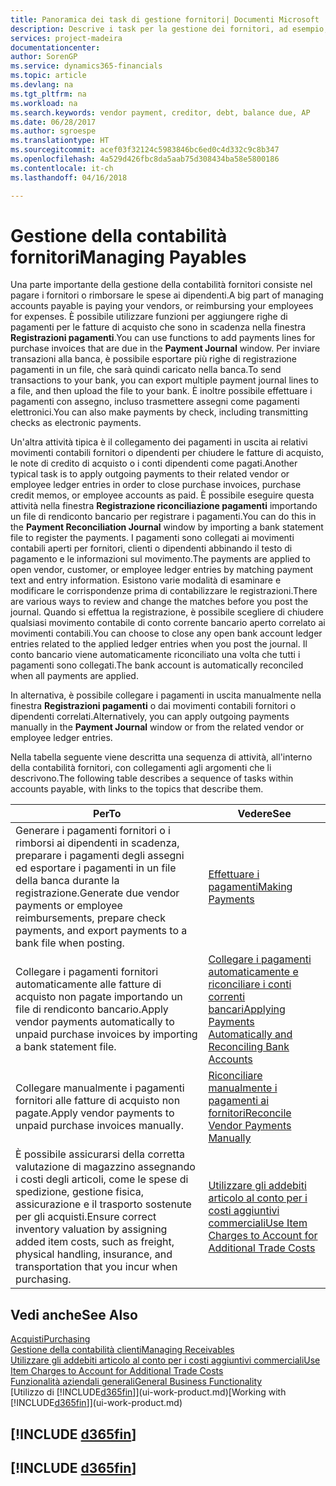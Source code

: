 ```yaml
---
title: Panoramica dei task di gestione fornitori| Documenti Microsoft
description: Descrive i task per la gestione dei fornitori, ad esempio, pagare i creditori o collegare i pagamenti in uscita ai movimenti contabili per chiudere fatture o note di credito.
services: project-madeira
documentationcenter: 
author: SorenGP
ms.service: dynamics365-financials
ms.topic: article
ms.devlang: na
ms.tgt_pltfrm: na
ms.workload: na
ms.search.keywords: vendor payment, creditor, debt, balance due, AP
ms.date: 06/28/2017
ms.author: sgroespe
ms.translationtype: HT
ms.sourcegitcommit: acef03f32124c5983846bc6ed0c4d332c9c8b347
ms.openlocfilehash: 4a529d426fbc8da5aab75d308434ba58e5800186
ms.contentlocale: it-ch
ms.lasthandoff: 04/16/2018

---
```

# <a name="managing-payables"></a><span data-ttu-id="d3968-103">Gestione della contabilità fornitori</span><span class="sxs-lookup"><span data-stu-id="d3968-103">Managing Payables</span></span>
<span data-ttu-id="d3968-104">Una parte importante della gestione della contabilità fornitori consiste nel pagare i fornitori o rimborsare le spese ai dipendenti.</span><span class="sxs-lookup"><span data-stu-id="d3968-104">A big part of managing accounts payable is paying your vendors, or reimbursing your employees for expenses.</span></span> <span data-ttu-id="d3968-105">È possibile utilizzare funzioni per aggiungere righe di pagamenti per le fatture di acquisto che sono in scadenza nella finestra **Registrazioni pagamenti**.</span><span class="sxs-lookup"><span data-stu-id="d3968-105">You can use functions to add payments lines for purchase invoices that are due in the **Payment Journal** window.</span></span> <span data-ttu-id="d3968-106">Per inviare transazioni alla banca, è possibile esportare più righe di registrazione pagamenti in un file, che sarà quindi caricato nella banca.</span><span class="sxs-lookup"><span data-stu-id="d3968-106">To send transactions to your bank, you can export multiple payment journal lines to a file, and then upload the file to your bank.</span></span> <span data-ttu-id="d3968-107">È inoltre possibile effettuare i pagamenti con assegno, incluso trasmettere assegni come pagamenti elettronici.</span><span class="sxs-lookup"><span data-stu-id="d3968-107">You can also make payments by check, including transmitting checks as electronic payments.</span></span>

<span data-ttu-id="d3968-108">Un'altra attività tipica è il collegamento dei pagamenti in uscita ai relativi movimenti contabili fornitori o dipendenti per chiudere le fatture di acquisto, le note di credito di acquisto o i conti dipendenti come pagati.</span><span class="sxs-lookup"><span data-stu-id="d3968-108">Another typical task is to apply outgoing payments to their related vendor or employee ledger entries in order to close purchase invoices, purchase credit memos, or employee accounts as paid.</span></span> <span data-ttu-id="d3968-109">È possibile eseguire questa attività nella finestra **Registrazione riconciliazione pagamenti** importando un file di rendiconto bancario per registrare i pagamenti.</span><span class="sxs-lookup"><span data-stu-id="d3968-109">You can do this in the **Payment Reconciliation Journal** window by importing a bank statement file to register the payments.</span></span> <span data-ttu-id="d3968-110">I pagamenti sono collegati ai movimenti contabili aperti per fornitori, clienti o dipendenti abbinando il testo di pagamento e le informazioni sul movimento.</span><span class="sxs-lookup"><span data-stu-id="d3968-110">The payments are applied to open vendor, customer, or employee ledger entries by matching payment text and entry information.</span></span> <span data-ttu-id="d3968-111">Esistono varie modalità di esaminare e modificare le corrispondenze prima di contabilizzare le registrazioni.</span><span class="sxs-lookup"><span data-stu-id="d3968-111">There are various ways to review and change the matches before you post the journal.</span></span> <span data-ttu-id="d3968-112">Quando si effettua la registrazione, è possibile scegliere di chiudere qualsiasi movimento contabile di conto corrente bancario aperto correlato ai movimenti contabili.</span><span class="sxs-lookup"><span data-stu-id="d3968-112">You can choose to close any open bank account ledger entries related to the applied ledger entries when you post the journal.</span></span> <span data-ttu-id="d3968-113">Il conto bancario viene automaticamente riconciliato una volta che tutti i pagamenti sono collegati.</span><span class="sxs-lookup"><span data-stu-id="d3968-113">The bank account is automatically reconciled when all payments are applied.</span></span>

<span data-ttu-id="d3968-114">In alternativa, è possibile collegare i pagamenti in uscita manualmente nella finestra **Registrazioni pagamenti** o dai movimenti contabili fornitori o dipendenti correlati.</span><span class="sxs-lookup"><span data-stu-id="d3968-114">Alternatively, you can apply outgoing payments manually in the **Payment Journal** window or from the related vendor or employee ledger entries.</span></span>

<span data-ttu-id="d3968-115">Nella tabella seguente viene descritta una sequenza di attività, all'interno della contabilità fornitori, con collegamenti agli argomenti che li descrivono.</span><span class="sxs-lookup"><span data-stu-id="d3968-115">The following table describes a sequence of tasks within accounts payable, with links to the topics that describe them.</span></span>

| <span data-ttu-id="d3968-116">Per</span><span class="sxs-lookup"><span data-stu-id="d3968-116">To</span></span> | <span data-ttu-id="d3968-117">Vedere</span><span class="sxs-lookup"><span data-stu-id="d3968-117">See</span></span> |
| --- | --- |
| <span data-ttu-id="d3968-118">Generare i pagamenti fornitori o i rimborsi ai dipendenti in scadenza, preparare i pagamenti degli assegni ed esportare i pagamenti in un file della banca durante la registrazione.</span><span class="sxs-lookup"><span data-stu-id="d3968-118">Generate due vendor payments or employee reimbursements, prepare check payments, and export payments to a bank file when posting.</span></span> |[<span data-ttu-id="d3968-119">Effettuare i pagamenti</span><span class="sxs-lookup"><span data-stu-id="d3968-119">Making Payments</span></span>](payables-make-payments.md) |
| <span data-ttu-id="d3968-120">Collegare i pagamenti fornitori automaticamente alle fatture di acquisto non pagate importando un file di rendiconto bancario.</span><span class="sxs-lookup"><span data-stu-id="d3968-120">Apply vendor payments automatically to unpaid purchase invoices by importing a bank statement file.</span></span> |[<span data-ttu-id="d3968-121">Collegare i pagamenti automaticamente e riconciliare i conti correnti bancari</span><span class="sxs-lookup"><span data-stu-id="d3968-121">Applying Payments Automatically and Reconciling Bank Accounts</span></span>](receivables-apply-payments-auto-reconcile-bank-accounts.md) |
| <span data-ttu-id="d3968-122">Collegare manualmente i pagamenti fornitori alle fatture di acquisto non pagate.</span><span class="sxs-lookup"><span data-stu-id="d3968-122">Apply vendor payments to unpaid purchase invoices manually.</span></span> |[<span data-ttu-id="d3968-123">Riconciliare manualmente i pagamenti ai fornitori</span><span class="sxs-lookup"><span data-stu-id="d3968-123">Reconcile Vendor Payments Manually</span></span>](payables-how-apply-purchase-transactions-manually.md) |
|<span data-ttu-id="d3968-124">È possibile assicurarsi della corretta valutazione di magazzino assegnando i costi degli articoli, come le spese di spedizione, gestione fisica, assicurazione e il trasporto sostenute per gli acquisti.</span><span class="sxs-lookup"><span data-stu-id="d3968-124">Ensure correct inventory valuation by assigning added item costs, such as freight, physical handling, insurance, and transportation that you incur when purchasing.</span></span>|[<span data-ttu-id="d3968-125">Utilizzare gli addebiti articolo al conto per i costi aggiuntivi commerciali</span><span class="sxs-lookup"><span data-stu-id="d3968-125">Use Item Charges to Account for Additional Trade Costs</span></span>](payables-how-assign-item-charges.md)|

## <a name="see-also"></a><span data-ttu-id="d3968-126">Vedi anche</span><span class="sxs-lookup"><span data-stu-id="d3968-126">See Also</span></span>
[<span data-ttu-id="d3968-127">Acquisti</span><span class="sxs-lookup"><span data-stu-id="d3968-127">Purchasing</span></span>](purchasing-manage-purchasing.md)  
[<span data-ttu-id="d3968-128">Gestione della contabilità clienti</span><span class="sxs-lookup"><span data-stu-id="d3968-128">Managing Receivables</span></span>](receivables-manage-receivables.md)  
[<span data-ttu-id="d3968-129">Utilizzare gli addebiti articolo al conto per i costi aggiuntivi commerciali</span><span class="sxs-lookup"><span data-stu-id="d3968-129">Use Item Charges to Account for Additional Trade Costs</span></span>](payables-how-assign-item-charges.md)  
[<span data-ttu-id="d3968-130">Funzionalità aziendali generali</span><span class="sxs-lookup"><span data-stu-id="d3968-130">General Business Functionality</span></span>](ui-across-business-areas.md)  
<span data-ttu-id="d3968-131">[Utilizzo di [!INCLUDE[d365fin](includes/d365fin_md.md)]](ui-work-product.md)</span><span class="sxs-lookup"><span data-stu-id="d3968-131">[Working with [!INCLUDE[d365fin](includes/d365fin_md.md)]](ui-work-product.md)</span></span>

## [!INCLUDE [d365fin](includes/free_trial_md.md)]  
## [!INCLUDE [d365fin](includes/training_link_md.md)]


